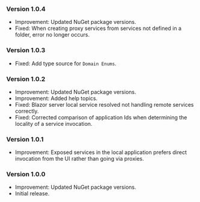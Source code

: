 ### Version 1.0.4

- Improvement: Updated NuGet package versions.
- Fixed: When creating proxy services from services not defined in a folder, error no longer occurs.

### Version 1.0.3

- Fixed: Add type source for `Domain Enums`.

### Version 1.0.2

- Improvement: Updated NuGet package versions.
- Improvement: Added help topics.
- Fixed: Blazor server local service resolved not handling remote services correctly.
- Fixed: Corrected comparison of application Ids when determining the locality of a service invocation.

### Version 1.0.1

- Improvement: Exposed services in the local application prefers direct invocation from the UI rather than going via proxies.

### Version 1.0.0

- Improvement: Updated NuGet package versions.
- Initial release.

